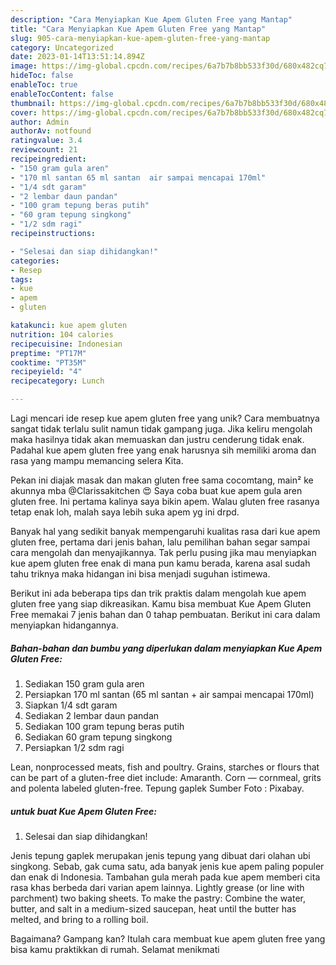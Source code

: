 ```yaml
---
description: "Cara Menyiapkan Kue Apem Gluten Free yang Mantap"
title: "Cara Menyiapkan Kue Apem Gluten Free yang Mantap"
slug: 905-cara-menyiapkan-kue-apem-gluten-free-yang-mantap
category: Uncategorized
date: 2023-01-14T13:51:14.894Z
image: https://img-global.cpcdn.com/recipes/6a7b7b8bb533f30d/680x482cq70/kue-apem-gluten-free-foto-resep-utama.jpg
hideToc: false
enableToc: true
enableTocContent: false
thumbnail: https://img-global.cpcdn.com/recipes/6a7b7b8bb533f30d/680x482cq70/kue-apem-gluten-free-foto-resep-utama.jpg
cover: https://img-global.cpcdn.com/recipes/6a7b7b8bb533f30d/680x482cq70/kue-apem-gluten-free-foto-resep-utama.jpg
author: Admin
authorAv: notfound
ratingvalue: 3.4
reviewcount: 21
recipeingredient:
- "150 gram gula aren"
- "170 ml santan 65 ml santan  air sampai mencapai 170ml"
- "1/4 sdt garam"
- "2 lembar daun pandan"
- "100 gram tepung beras putih"
- "60 gram tepung singkong"
- "1/2 sdm ragi"
recipeinstructions:

- "Selesai dan siap dihidangkan!"
categories:
- Resep
tags:
- kue
- apem
- gluten

katakunci: kue apem gluten 
nutrition: 104 calories
recipecuisine: Indonesian
preptime: "PT17M"
cooktime: "PT35M"
recipeyield: "4"
recipecategory: Lunch

---
```





Lagi mencari ide resep kue apem gluten free yang unik? Cara membuatnya sangat tidak terlalu sulit namun tidak gampang juga. Jika keliru mengolah maka hasilnya tidak akan memuaskan dan justru cenderung tidak enak. Padahal kue apem gluten free yang enak harusnya sih memiliki aroma dan rasa yang mampu memancing selera Kita.





Pekan ini diajak masak dan makan gluten free sama cocomtang, main² ke akunnya mba @Clarissakitchen 😍 Saya coba buat kue apem gula aren gluten free. Ini pertama kalinya saya bikin apem. Walau gluten free rasanya tetap enak loh, malah saya lebih suka apem yg ini drpd.

Banyak hal yang sedikit banyak mempengaruhi kualitas rasa dari kue apem gluten free, pertama dari jenis bahan, lalu pemilihan bahan segar sampai cara mengolah dan menyajikannya. Tak perlu pusing jika mau menyiapkan kue apem gluten free enak di mana pun kamu berada, karena asal sudah tahu triknya maka hidangan ini bisa menjadi suguhan istimewa.






Berikut ini ada beberapa tips dan trik praktis dalam mengolah kue apem gluten free yang siap dikreasikan. Kamu bisa membuat Kue Apem Gluten Free memakai 7 jenis bahan dan 0 tahap pembuatan. Berikut ini cara dalam menyiapkan hidangannya.

<!--inarticleads1-->

##### Bahan-bahan dan bumbu yang diperlukan dalam menyiapkan Kue Apem Gluten Free:

1. Sediakan 150 gram gula aren
1. Persiapkan 170 ml santan (65 ml santan + air sampai mencapai 170ml)
1. Siapkan 1/4 sdt garam
1. Sediakan 2 lembar daun pandan
1. Sediakan 100 gram tepung beras putih
1. Sediakan 60 gram tepung singkong
1. Persiapkan 1/2 sdm ragi


Lean, nonprocessed meats, fish and poultry. Grains, starches or flours that can be part of a gluten-free diet include: Amaranth. Corn — cornmeal, grits and polenta labeled gluten-free. Tepung gaplek Sumber Foto : Pixabay. 

<!--inarticleads2-->

#####  untuk buat Kue Apem Gluten Free:


1. Selesai dan siap dihidangkan!

Jenis tepung gaplek merupakan jenis tepung yang dibuat dari olahan ubi singkong. Sebab, gak cuma satu, ada banyak jenis kue apem paling populer dan enak di Indonesia. Tambahan gula merah pada kue apem memberi cita rasa khas berbeda dari varian apem lainnya. Lightly grease (or line with parchment) two baking sheets. To make the pastry: Combine the water, butter, and salt in a medium-sized saucepan, heat until the butter has melted, and bring to a rolling boil. 

Bagaimana? Gampang kan? Itulah cara membuat kue apem gluten free yang bisa kamu praktikkan di rumah. Selamat menikmati
